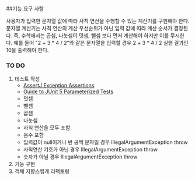##기능 요구 사항

사용자가 입력한 문자열 값에 따라 사칙 연산을 수행할 수 있는 계산기를 구현해야 한다.
문자열 계산기는 사칙 연산의 계산 우선순위가 아닌 입력 값에 따라 계산 순서가 결정된다. 즉, 수학에서는 곱셈, 나눗셈이 덧셈, 뺄셈 보다 먼저 계산해야 하지만 이를 무시한다.
예를 들어 "2 + 3 * 4 / 2"와 같은 문자열을 입력할 경우 2 + 3 * 4 / 2 실행 결과인 10을 출력해야 한다.


### TO DO
1. 테스트 작성
   - [AssertJ Exception Assertions](https://www.baeldung.com/assertj-exception-assertion)
   - [Guide to JUnit 5 Parameterized Tests](https://www.baeldung.com/parameterized-tests-junit-5)
   - 덧셈
   - 뺄셈
   - 곱셈
   - 나눗셈
   - 사칙 연산을 모두 포함
   - 음수 포함
   - 입력값이 null이거나 빈 공백 문자일 경우 IllegalArgumentException throw
   - 사칙연산 기호가 아닌 경우 IllegalArgumentException throw
   - 숫자가 아닐 경우 IllegalArgumentException throw
2. 기능 구현
3. 객체 지향스럽게 리팩토링